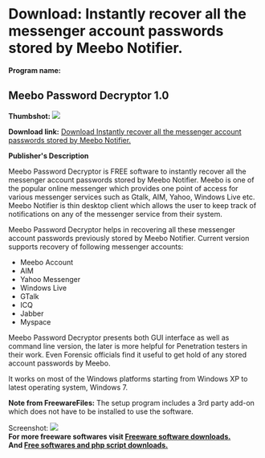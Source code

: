 # Download: Instantly recover all the messenger account passwords stored by Meebo Notifier.

**Program name:**

## Meebo Password Decryptor 1.0

  
**Thumbshot:** ![](http://www.freewarefiles.com/screenshot/meebopswddcryptr_md.jpg)   
  
**Download link:** [Download Instantly recover all the messenger account passwords stored by Meebo Notifier.](http://freesoftwares.boysofts.com/Meebo-Password-Decryptor_program_69893.html)  
  


**Publisher's Description**  
  


Meebo Password Decryptor is FREE software to instantly recover all the messenger account passwords stored by Meebo Notifier. Meebo is one of the popular online messenger which provides one point of access for various messenger services such as Gtalk, AIM, Yahoo, Windows Live etc. Meebo Notifier is thin desktop client which allows the user to keep track of notifications on any of the messenger service from their system. 

Meebo Password Decryptor helps in recovering all these messenger account passwords previously stored by Meebo Notifier. Current version supports recovery of following messenger accounts:

  * Meebo Account 
  * AIM 
  * Yahoo Messenger 
  * Windows Live 
  * GTalk 
  * ICQ 
  * Jabber 
  * Myspace 

Meebo Password Decryptor presents both GUI interface as well as command line version, the later is more helpful for Penetration testers in their work. Even Forensic officials find it useful to get hold of any stored account passwords by Meebo.

It works on most of the Windows platforms starting from Windows XP to latest operating system, Windows 7.

**Note from FreewareFiles:** The setup program includes a 3rd party add-on which does not have to be installed to use the software.

  
  
Screenshot: ![](http://www.freewarefiles.com/screenshot/meebopswddcryptr.jpg)   
**For more freeware softwares visit [Freeware software downloads.](http://freesoftwares.boysofts.com/)**   
**And [Free softwares and php script downloads.](http://www.boysofts.com/)**
